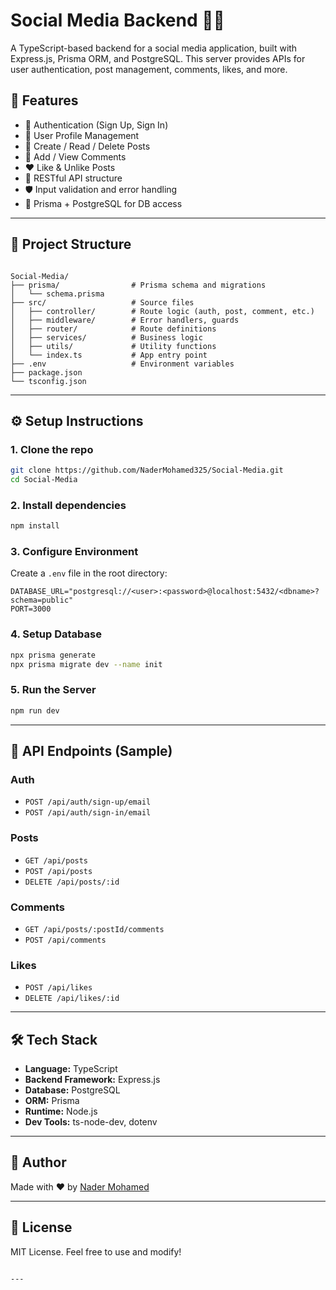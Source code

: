



# Social Media Backend 🧠📱

A TypeScript-based backend for a social media application, built with Express.js, Prisma ORM, and PostgreSQL. This server provides APIs for user authentication, post management, comments, likes, and more.

## 🚀 Features

- 🔐 Authentication (Sign Up, Sign In)
- 🧑 User Profile Management
- 📝 Create / Read / Delete Posts
- 💬 Add / View Comments
- ❤️ Like & Unlike Posts
- 🧭 RESTful API structure
- 🛡️ Input validation and error handling
- 🌱 Prisma + PostgreSQL for DB access

---

## 📁 Project Structure

```

Social-Media/
├── prisma/                # Prisma schema and migrations
│   └── schema.prisma
├── src/                   # Source files
│   ├── controller/        # Route logic (auth, post, comment, etc.)
│   ├── middleware/        # Error handlers, guards
│   ├── router/            # Route definitions
│   ├── services/          # Business logic
│   ├── utils/             # Utility functions
│   └── index.ts           # App entry point
├── .env                   # Environment variables
├── package.json
└── tsconfig.json

````

---

## ⚙️ Setup Instructions

### 1. Clone the repo

```bash
git clone https://github.com/NaderMohamed325/Social-Media.git
cd Social-Media
````

### 2. Install dependencies

```bash
npm install
```

### 3. Configure Environment

Create a `.env` file in the root directory:

```env
DATABASE_URL="postgresql://<user>:<password>@localhost:5432/<dbname>?schema=public"
PORT=3000
```

### 4. Setup Database

```bash
npx prisma generate
npx prisma migrate dev --name init
```

### 5. Run the Server

```bash
npm run dev
```

---

## 🧪 API Endpoints (Sample)

### Auth

* `POST /api/auth/sign-up/email`
* `POST /api/auth/sign-in/email`

### Posts

* `GET /api/posts`
* `POST /api/posts`
* `DELETE /api/posts/:id`

### Comments

* `GET /api/posts/:postId/comments`
* `POST /api/comments`

### Likes

* `POST /api/likes`
* `DELETE /api/likes/:id`

---

## 🛠 Tech Stack

* **Language:** TypeScript
* **Backend Framework:** Express.js
* **Database:** PostgreSQL
* **ORM:** Prisma
* **Runtime:** Node.js
* **Dev Tools:** ts-node-dev, dotenv

---

## 🧠 Author

Made with ❤️ by [Nader Mohamed](https://github.com/NaderMohamed325)

---

## 📄 License

MIT License. Feel free to use and modify!

```

---


